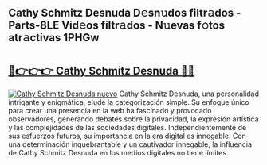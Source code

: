 ## Cathy Schmitz Desnuda D𝚎sn𝚞dos filtr𝚊dos - Parts-8LE Vid𝚎os filtr𝚊dos - N𝚞evas f𝚘tos atr𝚊ctivas 1PHGw

# <h2><a href="http://mb43nns.tromn.icu/?c=Cathy+Schmitz+Desnuda">🔗👉👉👉 Cathy Schmitz Desnuda 🔗🔗</a></h2>

[![Cathy Schmitz Desnuda nuevo](https://i.imgur.com/pEAQMta.gif)](http://mb43nns.tromn.icu/?c=Cathy+Schmitz+Desnuda)
Cathy Schmitz Desnuda, una personalidad intrigante y enigmática, elude la categorización simple. Su enfoque único para crear una presencia en la web ha fascinado y provocado observadores, generando debates sobre la privacidad, la expresión artística y las complejidades de las sociedades digitales. Independientemente de sus esfuerzos futuros, su importancia en la era digital es innegable. Con una determinación inquebrantable y un cautivador innegable, la influencia de Cathy Schmitz Desnuda en los medios digitales no tiene límites.
